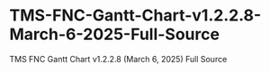 # TMS-FNC-Gantt-Chart-v1.2.2.8-March-6-2025-Full-Source
TMS FNC Gantt Chart v1.2.2.8 (March 6, 2025) Full Source
